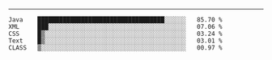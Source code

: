 ---

<!--START_SECTION:waka-->
```text
Java    ███████████████████████████████████░░░░░░   85.70 % 
XML     ███░░░░░░░░░░░░░░░░░░░░░░░░░░░░░░░░░░░░░░   07.06 % 
CSS     █▒░░░░░░░░░░░░░░░░░░░░░░░░░░░░░░░░░░░░░░░   03.24 % 
Text    █▒░░░░░░░░░░░░░░░░░░░░░░░░░░░░░░░░░░░░░░░   03.01 % 
CLASS   ▒░░░░░░░░░░░░░░░░░░░░░░░░░░░░░░░░░░░░░░░░   00.97 % 
```
<!--END_SECTION:waka-->


[linkedin]: https://www.linkedin.com/in/mohamed-elh/

